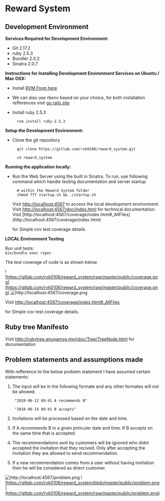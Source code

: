 Reward System
=========

## Development Environment

__Services Required for Development Environment:__
- Git 2.17.2
- ruby 2.5.3
- Bundler 2.0.2
- Sinatra 2.0.7


__Instructions for Installing Development Environment Services on Ubuntu / Mac OSX:__

- Install [RVM From here](https://rvm.io/rvm/install)
- We can also use rbenv based on your choice, for both installation refferences visit [go rails site](https://gorails.com/setup/)


- Install ruby 2.5.3

		rvm install ruby-2.5.3

__Setup the Development Environment:__

- Clone the git repository

		git clone https://gitlab.com/rvk0106/reward_system.git

		cd reward_system

        



__Running the application locally:__

- Run the Web Server using the built in Sinatra. To run, use following command which handle testing documentation and server startup

		# within the Reward System folder
		chmod 777 startup.sh && ./startup.sh

	Visit [http://localhost:4567](http://localhost:4567) to access the local development environment.
	Visit [http://localhost:4567/doc/index.html](http://localhost:4567/doc/index.html) for technical documentation.
	Visit [http://localhost:4567/coverage/index.html#_AllFiles]
	(http://localhost:4567/coverage/index.html) 
	
	for Simple cov test coverage details.
    

__LOCAL Environment Testing__  

Run unit tests:  
`bin/bundle exec rspec`

The test coverage of code is as shown below

![https://gitlab.com/rvk0106/reward_system/raw/master/public/coverage.png](https://gitlab.com/rvk0106/reward_system/raw/master/public/coverage.png)
![http://localhost:4567/coverage.png](http://localhost:4567/coverage.png)
 	
Visit [http://localhost:4567/coverage/index.html#_AllFiles](http://localhost:4567/coverage/index.html)
	  
for Simple cov test coverage details.
## Ruby tree Manifesto

Visit http://rubytree.anupamsg.me/rdoc/Tree/TreeNode.html for documentation


## Problem statements and assumptions made
With refference to the below problem statement I have assumed certain statements:


1. The input will be in the following formate and any other formates will not be allowed.
    
        "2018-06-12 09:41 A recommends B"
    
        "2018-06-14 09:41 B accepts"


2. Invitations will be processed based on the date and time.

3. If A recommends B in a given pirticuler date and time. If B accepts on the same time that is accepted.

4. The recommendations sent by customers will be ignored who didnt accepted the invitation that they recived. 
    Only after accepting the invitation they are allowed to send recommendation.

5. If a new recommendation comes from a user without having invitation then he will be considered as direct customer.


 
![http://localhost:4567/problem.png](http://localhost:4567/problem.png)
![https://gitlab.com/rvk0106/reward_system/blob/master/public/problem.png](https://gitlab.com/rvk0106/reward_system/raw/master/public/problem.png)


